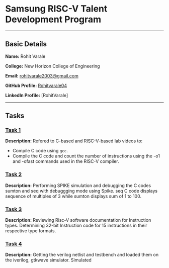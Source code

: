 # **Samsung RISC-V Talent Development Program**
---
## Basic Details

**Name:** Rohit Varale

**College:** New Horizon College of Engineering

**Email:** [rohitvarale2003@gmail.com](mailto:rohitvarale2003@gmail.com)

**GitHub Profile:** [Rohitvarale04](https://github.com/Rohitvarale04/Samsung-Riscv-/edit/main/README.md)  

**LinkedIn Profile:** [RohitVarale]

---
## Tasks
### [Task 1](task1/)
**Description:** Refered to C-based and RISC-V-based lab videos to:
- Compile C code using `gcc`.
- Compile the C code and count the number of instructions using the -o1 and -ofast commands used in the RISC-V compiler.

### [Task 2](task2/)
**Description:** Performing SPIKE simulation and debugging the C codes sumton and seq with debuggging mode using Spike.
seq C code displays sequence of multiples of 3 while sumton displays sum of 1 to 100. 

### [Task 3](task3/)
**Description:** Reviewing Risc-V software documentation for Instruction types.
Determining 32-bit Instruction code for 15 instructions in their respective type formats.

### [Task 4](task4/)
**Description:** Getting the verilog netlist and testbench and loaded them on the iverilog, gtkwave simulator. Simulated
